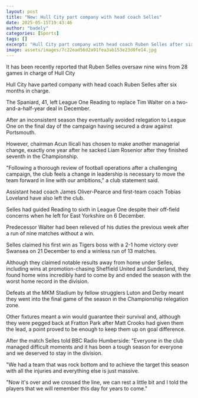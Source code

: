 ```yaml
---
layout: post
title: "New: Hull City part company with head coach Selles"
date: 2025-05-15T19:43:46
author: "badely"
categories: [Sports]
tags: []
excerpt: "Hull City part company with head coach Ruben Selles after six months in charge."
image: assets/images/7c22ead56d2a91fea3ab153e23d0fe14.jpg
---
```


It has been recently reported that Ruben Selles oversaw nine wins from 28 games in charge of Hull City

Hull City have parted company with head coach Ruben Selles after six months in charge.

The Spaniard, 41, left League One Reading to replace Tim Walter on a two-and-a-half-year deal in December.

After an inconsistent season they eventually avoided relegation to League One on the final day of the campaign having secured a draw against Portsmouth.

However, chairman Acun Ilicali has chosen to make another managerial change, exactly one year after he sacked Liam Rosenior after they finished seventh in the Championship.

"Following a thorough review of football operations after a challenging campaign, the club feels a change in leadership is necessary to move the team forward in line with our ambitions," a club statement said.

Assistant head coach James Oliver-Pearce and first-team coach Tobias Loveland have also left the club.

Selles had guided Reading to sixth in League One despite their off-field concerns when he left for East Yorkshire on 6 December.

Predecessor Walter had been relieved of his duties the previous week after a run of nine matches without a win.

Selles claimed his first win as Tigers boss with a 2-1 home victory over Swansea on 21 December to end a winless run of 13 matches.

Although they claimed notable results away from home under Selles, including wins at promotion-chasing Sheffield United and Sunderland, they found home wins incredibly hard to come by and ended the season with the worst home record in the division.

Defeats at the MKM Stadium by fellow strugglers Luton and Derby meant they went into the final game of the season in the Championship relegation zone.

Other fixtures meant a win would guarantee their survival and, although they were pegged back at Fratton Park after Matt Crooks had given them the lead, a point proved to be enough to keep them up on goal difference.

After the match Selles told BBC Radio Humberside: "Everyone in the club managed difficult moments and it has been a tough season for everyone and we deserved to stay in the division.

"We had a team that was rock bottom and to achieve the target this season with all the injuries and everything else is just massive.

"Now it's over and we crossed the line, we can rest a little bit and I told the players that we will remember this day for years to come."

